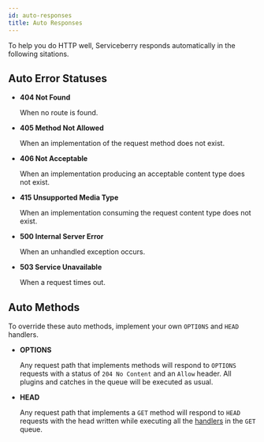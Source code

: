 ```yaml
---
id: auto-responses
title: Auto Responses
---
```


To help you do HTTP well, Serviceberry responds automatically in the following sitations.

Auto Error Statuses
-------------------

  - **404 Not Found**

    When no route is found.

  - **405 Method Not Allowed**

    When an implementation of the request method does not exist.

  - **406 Not Acceptable**

    When an implementation producing an acceptable content type does not exist.

  - **415 Unsupported Media Type**

    When an implementation consuming the request content type does not exist.

  - **500 Internal Server Error**

    When an unhandled exception occurs.

  - **503 Service Unavailable**

    When a request times out.

Auto Methods
------------
To override these auto methods, implement your own `OPTI0NS` and `HEAD` handlers.

  - **OPTIONS**

    Any request path that implements methods will respond to `OPTIONS`
    requests with a status of `204 No Content` and an `Allow` header.
    All plugins and catches in the queue will be executed as usual.

  - **HEAD**

    Any request path that implements a `GET` method will respond to `HEAD`
    requests with the head written while executing all the [handlers](handlers.html) in the `GET` queue.
